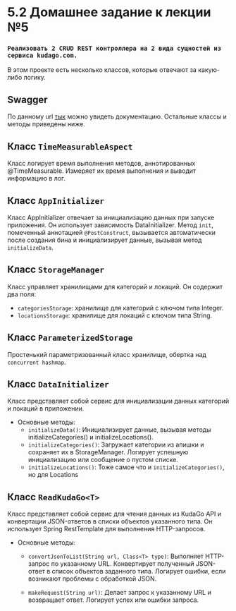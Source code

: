 # 5.2 Домашнее задание к лекции №5

### `Реализовать 2 CRUD REST контроллера на 2 вида сущностей из сервиса kudago.com.`
В этом проекте есть несколько классов, которые отвечают за какую-либо логику.

## Swagger
По данному url [тык](http://localhost:8080/swagger-ui/index.html#) можно увидеть документацию. Остальные классы и методы приведены ниже.

## Класс `TimeMeasurableAspect`
Класс логирует время выполнения методов, аннотированных @TimeMeasurable. 
Измеряет их время выполнения и выводит информацию в лог.

## Класс `AppInitializer`
Класс AppInitializer отвечает за инициализацию данных при запуске приложения.
Он использует зависимость DataInitializer. 
Метод `init`, помеченный аннотацией `@PostConstruct`, вызывается автоматически после создания бина и инициализирует данные, вызывая метод `initializeData`.

## Класс `StorageManager`
Класс управляет хранилищами для категорий и локаций. Он содержит два поля:
- `categoriesStorage`: хранилище для категорий с ключом типа Integer.
- `locationsStorage`: хранилище для локаций с ключом типа String.

## Класс `ParameterizedStorage`
Простенький параметризованный класс хранилище, обертка над `concurrent hashmap`.

## Класс `DataInitializer`
Класс представляет собой сервис для инициализации данных категорий и локаций в приложении.
- Основные методы:
    - `initializeData()`: Инициализирует данные, вызывая методы initializeCategories() и initializeLocations().
    - `initializeCategories()`: Загружает категории из апишки и сохраняет их в StorageManager. Логирует успешную инициализацию или сообщение о пустом списке.
    - `initializeLocations()`: Тоже самое что и `initializeCategories()`, но для Locations

## Класс `ReadKudaGo<T>`
Класс представляет собой сервис для чтения данных из KudaGo API и конвертации JSON-ответов в списки объектов указанного типа. 
Он использует Spring RestTemplate для выполнения HTTP-запросов.
- Основные методы:
  - `convertJsonToList(String url, Class<T> type)`:
Выполняет HTTP-запрос по указанному URL.
Конвертирует полученный JSON-ответ в список объектов заданного типа.
Логирует ошибки, если возникают проблемы с обработкой JSON.

  - `makeRequest(String url)`: Делает запрос к указанному URL и возвращает ответ. Логирует успех или ошибки запроса.
